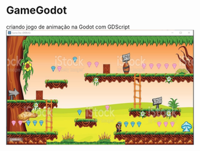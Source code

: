 # GameGodot
criando jogo de animação na Godot com GDScript
![alt text](https://github.com/iannleles/GameGodot/blob/master/Img/img/imagem.png)
